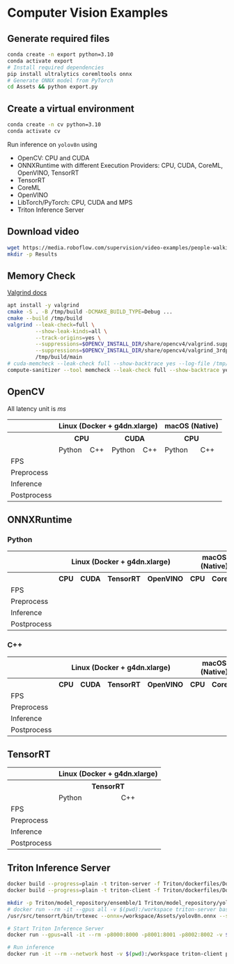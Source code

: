 # Computer Vision Examples
## Generate required files
```bash
conda create -n export python=3.10
conda activate export
# Install required dependencies
pip install ultralytics coremltools onnx
# Generate ONNX model from PyTorch
cd Assets && python export.py
```

## Create a virtual environment
```bash
conda create -n cv python=3.10
conda activate cv
```

Run inference on `yolov8n` using
- OpenCV: CPU and CUDA
- ONNXRuntime with different Execution Providers: CPU, CUDA, CoreML, OpenVINO, TensorRT
- TensorRT
- CoreML
- OpenVINO
- LibTorch/PyTorch: CPU, CUDA and MPS
- Triton Inference Server

## Download video
```bash
wget https://media.roboflow.com/supervision/video-examples/people-walking.mp4 -O Assets/video.mp4
mkdir -p Results
```

## Memory Check
[Valgrind docs](https://web.stanford.edu/class/archive/cs/cs107/cs107.1222/resources/valgrind.html)
```bash
apt install -y valgrind
cmake -S . -B /tmp/build -DCMAKE_BUILD_TYPE=Debug ...
cmake --build /tmp/build
valgrind --leak-check=full \
         --show-leak-kinds=all \
         --track-origins=yes \
         --suppressions=$OPENCV_INSTALL_DIR/share/opencv4/valgrind.supp \
         --suppressions=$OPENCV_INSTALL_DIR/share/opencv4/valgrind_3rdparty.supp \
         /tmp/build/main
# cuda-memcheck --leak-check full --show-backtrace yes --log-file /tmp/gpu.out [executable/python3 main.py]
compute-sanitizer --tool memcheck --leak-check full --show-backtrace yes --log-file /tmp/gpu.out [executable/python3 main.py]
```

## OpenCV
All latency unit is _ms_

<table>
  <tr>
    <th></th>
    <th colspan="4">Linux (Docker + g4dn.xlarge) </th>
    <th colspan="2">macOS (Native)</th>
  </tr>

  <tr>
    <th></th>
    <th colspan="2">CPU</th>
    <th colspan="2">CUDA</th>
    <th colspan="2">CPU</th>
  </tr>
  <tr>
    <td ></td>
    <td>Python</td>
    <td>C++</td>
    <td>Python</td>
    <td>C++</td>
    <td>Python</td>
    <td>C++</td>
  </tr>
  <tr>
    <td>FPS</td>
    <td></td>
    <td></td>
    <td></td>
    <td></td>
    <td></td>
    <td></td>
  </tr>
  <tr>
    <td>Preprocess</td>
    <td></td>
    <td></td>
    <td></td>
    <td></td>
    <td></td>
    <td></td>
  </tr>
  <tr>
    <td>Inference</td>
    <td></td>
    <td></td>
    <td></td>
    <td></td>
    <td></td>
    <td></td>
  </tr>
  <tr>
    <td>Postprocess</td>
    <td></td>
    <td></td>
    <td></td>
    <td></td>
    <td></td>
    <td></td>
  </tr>
</table>

## ONNXRuntime
### Python
<table>
  <tr>
    <th></th>
    <th colspan="4">Linux (Docker + g4dn.xlarge) </th>
    <th colspan="2">macOS (Native)</th>
  </tr>
  <tr>
    <th></th>
    <th>CPU</th>
    <th>CUDA</th>
    <th>TensorRT</th>
    <th>OpenVINO</th>
    <th>CPU</th>
    <th>CoreML</th>
  </tr>
  <tr>
    <td>FPS</td>
    <td></td>
    <td></td>
    <td></td>
    <td></td>
    <td></td>
    <td></td>
  </tr>
    <tr>
    <td>Preprocess</td>
    <td></td>
    <td></td>
    <td></td>
    <td></td>
    <td></td>
    <td></td>
  </tr>
  <tr>
    <td>Inference</td>
    <td></td>
    <td></td>
    <td></td>
    <td></td>
    <td></td>
    <td></td>
  </tr>
  <tr>
    <td>Postprocess</td>
    <td></td>
    <td></td>
    <td></td>
    <td></td>
    <td></td>
    <td></td>
  </tr>
</table>

### C++
<table>
  <tr>
    <th></th>
    <th colspan="4">Linux (Docker + g4dn.xlarge) </th>
    <th colspan="2">macOS (Native)</th>
  </tr>
  <tr>
    <th></th>
    <th>CPU</th>
    <th>CUDA</th>
    <th>TensorRT</th>
    <th>OpenVINO</th>
    <th>CPU</th>
    <th>CoreML</th>
  </tr>
  <tr>
    <td>FPS</td>
    <td></td>
    <td></td>
    <td></td>
    <td></td>
    <td></td>
    <td></td>
  </tr>
    <tr>
    <td>Preprocess</td>
    <td></td>
    <td></td>
    <td></td>
    <td></td>
    <td></td>
    <td></td>
  </tr>
  <tr>
    <td>Inference</td>
    <td></td>
    <td></td>
    <td></td>
    <td></td>
    <td></td>
    <td></td>
  </tr>
  <tr>
    <td>Postprocess</td>
    <td></td>
    <td></td>
    <td></td>
    <td></td>
    <td></td>
    <td></td>
  </tr>
</table>


## TensorRT
<table>
  <tr>
    <th></th>
    <th colspan="2">Linux (Docker + g4dn.xlarge) </th>
  </tr>
  <tr>
    <th></th>
    <th colspan="2">TensorRT</th>
  </tr>
  <tr>
    <td ></td>
    <td>Python</td>
    <td>C++</td>
  </tr>
  <tr>
    <td>FPS</td>
    <td></td>
    <td></td>
  </tr>
  <tr>
    <td>Preprocess</td>
    <td></td>
    <td></td>
  </tr>
  <tr>
    <td>Inference</td>
    <td></td>
    <td></td>
  </tr>
  <tr>
    <td>Postprocess</td>
    <td></td>
    <td></td>
  </tr>
</table>


## Triton Inference Server
```bash
docker build --progress=plain -t triton-server -f Triton/dockerfiles/Dockerfile.server .
docker build --progress=plain -t triton-client -f Triton/dockerfiles/Dockerfile.client .

mkdir -p Triton/model_repository/ensemble/1 Triton/model_repository/yolov8n/1
# docker run --rm -it --gpus all -v $(pwd):/workspace triton-server bash
/usr/src/tensorrt/bin/trtexec --onnx=/workspace/Assets/yolov8n.onnx --saveEngine=/workspace/Triton/model_repository/yolov8n/1/model.plan --explicitBatch

# Start Triton Inference Server
docker run --gpus=all -it --rm -p8000:8000 -p8001:8001 -p8002:8002 -v $(pwd)/Triton/model_repository:/models triton-server tritonserver --model-repository=/models

# Run inference
docker run -it --rm --network host -v $(pwd):/workspace triton-client python3 /workspace/Triton/client.py
```
